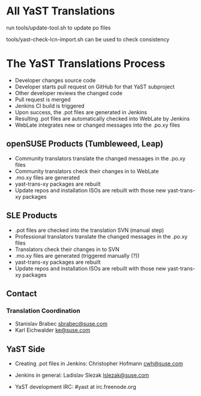 # All YaST Translations

run tools/update-tool.sh to update po files

tools/yast-check-lcn-import.sh can be used to check consistency


# The YaST Translations Process

- Developer changes source code
- Developer starts pull request on GitHub for that YaST subproject
- Other developer reviews the changed code
- Pull request is merged
- Jenkins CI build is triggered
- Upon success, the .pot files are generated in Jenkins
- Resulting .pot files are automatically checked into WebLate by Jenkins
- WebLate integrates new or changed messages into the .po.xy files


## openSUSE Products (Tumbleweed, Leap)

- Community translators translate the changed messages in the .po.xy files
- Community translators check their changes in to WebLate
- .mo.xy files are generated
- yast-trans-xy packages are rebuilt
- Update repos and installation ISOs are rebuilt with those new yast-trans-xy
  packages



## SLE Products

- .pot files are checked into the translation SVN (manual step)
- Professional translators translate the changed messages in the .po.xy files
- Translators check their changes in to SVN
- .mo.xy files are generated (triggered manually (?))
- yast-trans-xy packages are rebuilt
- Update repos and installation ISOs are rebuilt with those new yast-trans-xy
  packages


## Contact

### Translation Coordination

- Stanislav Brabec <sbrabec@suse.com>
- Karl Eichwalder <ke@suse.com>


## YaST Side

- Creating .pot files in Jenkins: Christopher Hofmann <cwh@suse.com>
- Jenkins in general: Ladislav Slezak <lslezak@suse.com>

- YaST development IRC: #yast at irc.freenode.org
